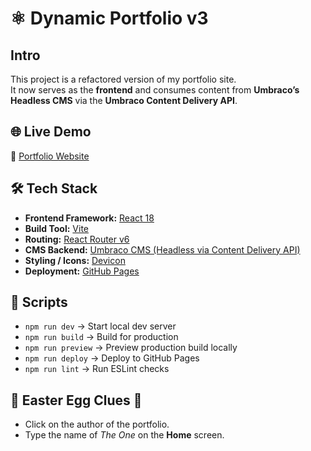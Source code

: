 # ⚛️ Dynamic Portfolio v3  

## Intro  

This project is a refactored version of my portfolio site.  
It now serves as the **frontend** and consumes content from **Umbraco’s Headless CMS** via the **Umbraco Content Delivery API**.  

## 🌐 Live Demo  

🔗 [Portfolio Website](https://filip-io.github.io/Portfolio-Umbraco-React/)  

## 🛠️ Tech Stack  

- **Frontend Framework:** [React 18](https://react.dev/)  
- **Build Tool:** [Vite](https://vitejs.dev/)  
- **Routing:** [React Router v6](https://reactrouter.com/)  
- **CMS Backend:** [Umbraco CMS (Headless via Content Delivery API)](https://umbraco.com/)  
- **Styling / Icons:** [Devicon](https://devicon.dev/)  
- **Deployment:** [GitHub Pages](https://pages.github.com/)  

## 🚀 Scripts  

- `npm run dev` → Start local dev server  
- `npm run build` → Build for production  
- `npm run preview` → Preview production build locally  
- `npm run deploy` → Deploy to GitHub Pages  
- `npm run lint` → Run ESLint checks  

## 🐣 Easter Egg Clues 🐇  

- Click on the author of the portfolio.  
- Type the name of *The One* on the **Home** screen.  
